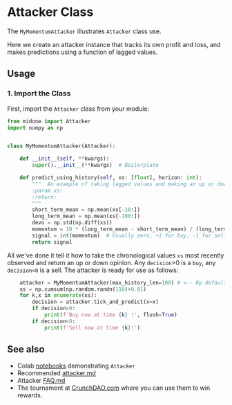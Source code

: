 # Attacker Class

The `MyMomentumAttacker` illustrates `Attacker` class use. 

Here we create an attacker instance that tracks its own profit and loss, and makes
predictions using a function of lagged values. 

## Usage

### 1. **Import the Class**

First, import the `Attacker` class from your module:

```python
from midone import Attacker
import numpy as np


class MyMomentumAttacker(Attacker):

    def __init__(self, **kwargs):
        super().__init__(**kwargs)  # Boilerplate

    def predict_using_history(self, xs: [float], horizon: int):
        """  An example of taking lagged values and making an up or down decision
        :param xs:
        :return:
        """
        short_term_mean = np.mean(xs[-10:])
        long_term_mean = np.mean(xs[-100:])
        devo = np.std(np.diff(xs))
        momentum = 10 * (long_term_mean - short_term_mean) / (long_term_mean * devo)
        signal = int(momentum)  # Usually zero, +1 for buy, -1 for sell
        return signal
```
All we've done it tell it how to take the chronological values `xs` most recently observed and
return an up or down opinion. Any `decision`>0 is a `buy`, any `decision<0` is a sell. The attacker is 
ready for use as follows: 

```python
    attacker = MyMomentumAttacker(max_history_len=100) # <-- By default no predictions will occur until the buffer is full
    xs = np.cumsum(np.random.randn(110)+0.01)
    for k,x in enumerate(xs):
        decision = attacker.tick_and_predict(x=x)
        if decision>0:
            print(f'Buy now at time {k} !', flush=True)
        if decision<0:
            print(f'Sell now at time {k}!')

```


## See also 

 - Colab [notebooks](https://github.com/microprediction/endersnotebooks) demonstrating `Attacker`
 - Recommended [attacker.md](https://github.com/microprediction/endersgame/blob/main/endersgame/attackers/attacker.md)
 - Attacker [FAQ.md](https://github.com/microprediction/endersgame/blob/main/endersgame/attackers/FAQ.md)
 - The tournament at [CrunchDAO.com](https://www.crunchdao.com) where you can use them to win rewards. 

